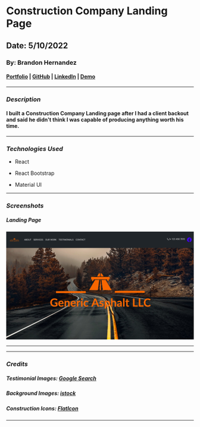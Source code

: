 # Construction Company Landing Page

## Date: 5/10/2022

### By: Brandon Hernandez

#### [Portfolio](https://portfolio-theta-plum.vercel.app/) | [GitHub](https://github.com/brandonhernandez123) | [LinkedIn](www.linkedin.com/in/brandonhdzgtz) | [Demo]()
***

### ***Description***
#### I built a Construction Company Landing page after I had a client backout and said he didn't think I was capable of producing anything worth his time.
***

### ***Technologies Used***
* React

* React Bootstrap
* Material UI
***



### ***Screenshots***

##### Landing Page
![Landing Page](./src/images/asphaltdemo.png)


***


***

### ***Credits***

##### Testimonial Images: [Google Search](Google.com)

##### Background Images: [istock](istockphoto.com)

##### Construction Icons: [FlatIcon](flaticon.com)
***